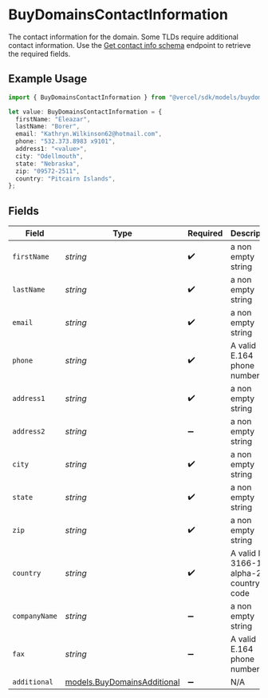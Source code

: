 # BuyDomainsContactInformation

The contact information for the domain. Some TLDs require additional contact information. Use the [Get contact info schema](https://vercel.com/docs/rest-api/reference/endpoints/domains-registrar/get-contact-info-schema) endpoint to retrieve the required fields.

## Example Usage

```typescript
import { BuyDomainsContactInformation } from "@vercel/sdk/models/buydomainsop.js";

let value: BuyDomainsContactInformation = {
  firstName: "Eleazar",
  lastName: "Borer",
  email: "Kathryn.Wilkinson62@hotmail.com",
  phone: "532.373.8983 x9101",
  address1: "<value>",
  city: "Odellmouth",
  state: "Nebraska",
  zip: "09572-2511",
  country: "Pitcairn Islands",
};
```

## Fields

| Field                                                            | Type                                                             | Required                                                         | Description                                                      |
| ---------------------------------------------------------------- | ---------------------------------------------------------------- | ---------------------------------------------------------------- | ---------------------------------------------------------------- |
| `firstName`                                                      | *string*                                                         | :heavy_check_mark:                                               | a non empty string                                               |
| `lastName`                                                       | *string*                                                         | :heavy_check_mark:                                               | a non empty string                                               |
| `email`                                                          | *string*                                                         | :heavy_check_mark:                                               | a non empty string                                               |
| `phone`                                                          | *string*                                                         | :heavy_check_mark:                                               | A valid E.164 phone number                                       |
| `address1`                                                       | *string*                                                         | :heavy_check_mark:                                               | a non empty string                                               |
| `address2`                                                       | *string*                                                         | :heavy_minus_sign:                                               | a non empty string                                               |
| `city`                                                           | *string*                                                         | :heavy_check_mark:                                               | a non empty string                                               |
| `state`                                                          | *string*                                                         | :heavy_check_mark:                                               | a non empty string                                               |
| `zip`                                                            | *string*                                                         | :heavy_check_mark:                                               | a non empty string                                               |
| `country`                                                        | *string*                                                         | :heavy_check_mark:                                               | A valid ISO 3166-1 alpha-2 country code                          |
| `companyName`                                                    | *string*                                                         | :heavy_minus_sign:                                               | a non empty string                                               |
| `fax`                                                            | *string*                                                         | :heavy_minus_sign:                                               | A valid E.164 phone number                                       |
| `additional`                                                     | [models.BuyDomainsAdditional](../models/buydomainsadditional.md) | :heavy_minus_sign:                                               | N/A                                                              |